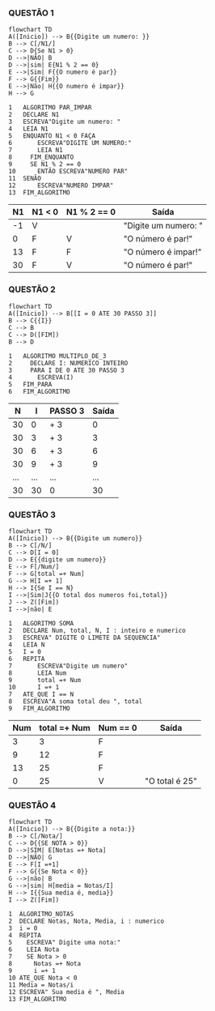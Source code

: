 ### QUESTÃO 1
```mermaid
flowchart TD
A([Inicio]) --> B{{Digite um numero: }}
B --> C[/N1/]
C --> D{Se N1 > 0}
D -->|NÃO| B
D -->|sim| E{N1 % 2 == 0}
E -->|Sim| F{{O numero é par}}
F --> G{{Fim}}
E -->|Não| H{{O numero é impar}}
H --> G
```

```
1 	ALGORITMO PAR_IMPAR
2 	DECLARE N1
3 	ESCREVA"Digite um numero: "
4 	LEIA N1
5 	ENQUANTO N1 < 0 FAÇA
6 		ESCREVA"DIGITE UM NUMERO:"
7		LEIA N1
8	  FIM_ENQUANTO
9	  SE N1 % 2 == 0
10		ENTÃO ESCREVA"NUMERO PAR"
11	SENÃO
12		ESCREVA"NUMERO IMPAR"
13	FIM_ALGORITMO

```


| N1 | N1 < 0  | N1 % 2 == 0 | Saída |
| -- | -- | -- | -- |
| -1 | V |   | "Digite um numero: " |
| 0  | F | V | "O número é par!" |
| 13 | F | F | "O número é impar!" |
| 30 | F | V | "O número é par!" |

### QUESTÃO 2

```mermaid
flowchart TD
A([Inicio]) --> B[[I = 0 ATE 30 PASSO 3]]
B --> C{{I}}
C --> B
C --> D([FIM])
B --> D

```

```
1 	ALGORITMO MULTIPLO_DE_3
2	  DECLARE I: NUMERICO INTEIRO
3	  PARA I DE 0 ATE 30 PASSO 3
4 		ESCREVA(I)
5 	FIM_PARA
6  	FIM_ALGORITMO

```

| N | I | PASSO 3 | Saída |
| -- | -- | -- | -- |
| 30 | 0 | + 3 | 0 |
| 30 | 3 | + 3 |  3 |
| 30 | 6 | + 3 |  6 |
| 30 | 9 | + 3 | 9  |
|...|...|...|...|
|30|30| 0|30|

### QUESTÃO 3
```mermaid
flowchart TD
A([Inicio]) --> B{{Digite um numero}}
B --> C[/N/]
C --> D[I = 0]
D --> E{{digite um numero}}
E --> F[/Num/]
F --> G[total =+ Num]
G --> H[I =+ 1]
H --> I{Se I == N}
I -->|Sim|J{{O total dos numeros foi,total}}
J --> Z([Fim])
I -->|não| E
```

```
1 	ALGORITMO SOMA
2 	DECLARE Num, total, N, I : inteiro e numerico
3   ESCREVA" DIGITE O LIMETE DA SEQUENCIA"
4   LEIA N
5   I = 0
6 	REPITA
7		ESCREVA"Digite um numero"
8		LEIA Num
9		total =+ Num
10      I =+ 1
7	ATE_QUE I == N
8	ESCREVA"A soma total deu ", total
9	FIM_ALGORITMO
```

| Num| total =+ Num | Num == 0 | Saída |
| -- | -- |-- | -- | 
| 3  | 3  | F |    |
| 9  | 12 | F |    |
| 13 | 25 | F |    |
| 0  | 25 | V | "O total é 25" |

### QUESTÃO 4
```mermaid
flowchart TD
A([Inicio]) --> B{{Digite a nota:}}
B --> C[/Nota/]
C --> D{{SE NOTA > 0}}
D -->|SIM| E[Notas =+ Nota]
D -->|NÃO| G
E --> F[I =+1]
F --> G{{Se Nota < 0}}
G -->|não| B
G -->|sim| H[media = Notas/I]
H --> I{{Sua media é, media}}
I --> Z([Fim])
```

```
1  ALGORITMO_NOTAS
2  DECLARE Notas, Nota, Media, i : numerico
3  i = 0
4  REPITA
5    ESCREVA" Digite uma nota:"
6    LEIA Nota
7    SE Nota > 0
8      Notas =+ Nota
9      i =+ 1
10 ATE_QUE Nota < 0
11 Media = Notas/i
12 ESCREVA" Sua media é ", Media
13 FIM_ALGORITMO
```
